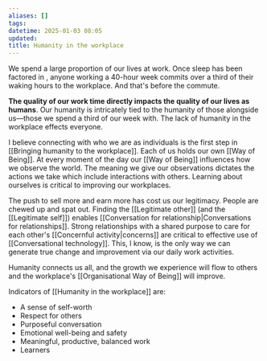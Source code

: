 ```yaml
---
aliases: []
tags: 
datetime: 2025-01-03 08:05
updated: 
title: Humanity in the workplace
---
```

We spend a large proportion of our lives at work. Once sleep has been factored in , anyone working a 40-hour week commits over a third of their waking hours to the workplace. And that's before the commute. 

**The quality of our work time directly impacts the quality of our lives as humans**. Our humanity is intricately tied to the humanity of those alongside us—those we spend a third of our week with. The lack of humanity in the workplace effects everyone. 

I believe connecting with who we are as individuals is the first step in [[Bringing humanity to the workplace]]. Each of us holds our own [[Way of Being]]. At every moment of the day our [[Way of Being]] influences how we observe the world. The meaning we give our observations dictates the actions we take which include interactions with others. Learning about ourselves is critical to improving our workplaces.

The push to sell more and earn more has cost us our legitimacy. People are chewed up and spat out. Finding the [[Legitimate other]] (and the [[Legitimate self]]) enables [[Conversation for relationship|Conversations for relationships]]. Strong relationships with a shared purpose to care for each other's [[Concernful activity|concerns]] are critical to effective use of [[Conversational technology]]. 
This, I know, is the only way we can generate true change and improvement via our daily work activities. 

Humanity connects us all, and the growth we experience will flow to others and the workplace's [[Organisational Way of Being]] will improve. 

Indicators of [[Humanity in the workplace]] are:
- A sense of self-worth
- Respect for others
- Purposeful conversation
- Emotional well-being and safety
- Meaningful, productive, balanced work
- Learners